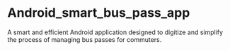 # Android_smart_bus_pass_app
A smart and efficient Android application designed to digitize and simplify the process of managing bus passes for commuters.
